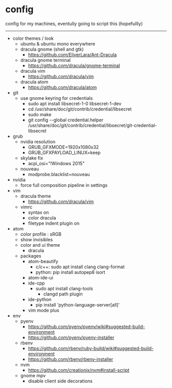 # config
config for my machines, eventully going to script this (hopefullly)

---

- color themes / look
  - ubuntu & ubuntu mono everywhere
  - dracula gnome (shell and gtk)
    - https://github.com/EliverLara/Ant-Dracula
  - dracula gnome terminal 
    - https://github.com/dracula/gnome-terminal
  - dracula vim
    - https://github.com/dracula/vim
  - dracula atom
    - https://github.com/dracula/atom
- git 
  - use gnome keyring for credentials
    - sudo apt install libsecret-1-0 libsecret-1-dev
    - cd /usr/share/doc/git/contrib/credential/libsecret
    - sudo make
    - git config --global credential.helper /usr/share/doc/git/contrib/credential/libsecret/git-credential-libsecret
- grub 
  - nvidia resolution 
    - GRUB_GFXMODE=1920x1080x32
    - GRUB_GFXPAYLOAD_LINUX=keep
  - skylake fix
    - acpi_osi=\"!Windows 2015\"
  - nouveau
    - modprobe.blacklist=nouveau
- nvidia
  - force full composition pipeline in settings 
- vim 
  - dracula theme
    - https://github.com/dracula/vim
  - vimrc 
    - syntax on
    - color dracula
    - filetype indent plugin on
- atom 
  - color profile : sRGB
  - show invisibles
  - color and ui theme
    - dracula 
  - packages
    - atom-beautify 
      - c/c++: sudo apt install clang clang-format
      - python: pip install autopep8 isort
    - atom-ide-ui
    - ide-cpp
      - sudo apt install clang-tools
        - clangd path plugin
    - ide-python
      - pip install 'python-language-server[all]'
    - vim mode plus 
- env
  - pyenv
    - https://github.com/pyenv/pyenv/wiki#suggested-build-environment
    - https://github.com/pyenv/pyenv-installer
  - rbenv
    - https://github.com/rbenv/ruby-build/wiki#suggested-build-environment
    - https://github.com/rbenv/rbenv-installer
  - nvm 
    - https://github.com/creationix/nvm#install-script
  - gnome mpv
    - disable client side decorations 
